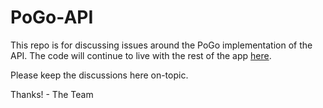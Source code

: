 # PoGo-API

This repo is for discussing issues around the PoGo implementation of the API. The code will continue to live with the rest of the app [here](https://github.com/PoGo-Devs/PoGo).

Please keep the discussions here on-topic.

Thanks! - The Team

